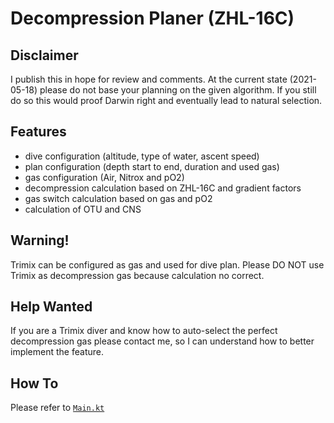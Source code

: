# Decompression Planer (ZHL-16C)

## Disclaimer

I publish this in hope for review and comments. At the current state (2021-05-18) please do not base your planning on 
the given algorithm. If you still do so this would proof Darwin right and eventually lead to natural selection.

## Features

* dive configuration (altitude, type of water, ascent speed)
* plan configuration (depth start to end, duration and used gas)  
* gas configuration (Air, Nitrox and pO2)
* decompression calculation based on ZHL-16C and gradient factors
* gas switch calculation based on gas and pO2
* calculation of OTU and CNS

## Warning!

Trimix can be configured as gas and used for dive plan. Please DO NOT use Trimix as decompression gas 
because calculation no correct. 
  
## Help Wanted

If you are a Trimix diver and know how to auto-select the perfect decompression gas please contact me, so I can understand
how to better implement the feature.
  
## How To

Please refer to [`Main.kt`](./src/Main.kt)


